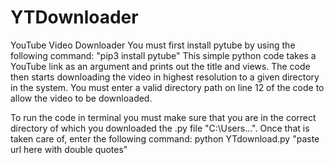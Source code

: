 # YTDownloader
YouTube Video Downloader
You must first install pytube by using the following command: "pip3 install pytube"
This simple python code takes a YouTube link as an argument and prints out the title and views. 
The code then starts downloading the video in highest resolution to a given directory in the system.
You must enter a valid directory path on line 12 of the code to allow the video to be downloaded.

To run the code in terminal you must make sure that you are in the correct directory of which you downloaded the .py file "C:\Users\...".
Once that is taken care of, enter the following command:
python YTdownload.py "paste url here with double quotes"
